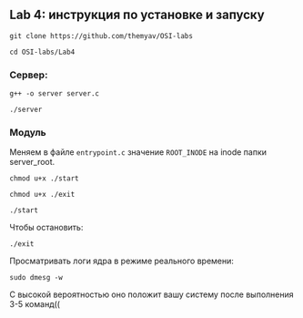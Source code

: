 ## Lab 4: инструкция по установке и запуску

```git clone https://github.com/themyav/OSI-labs```

```cd OSI-labs/Lab4```

### Сервер:

```g++ -o server server.c```

```./server```

### Модуль

Меняем в файле  ``entrypoint.c`` значение ``ROOT_INODE`` на inode папки server_root.

```chmod u+x ./start```

```chmod u+x ./exit```

```./start```

Чтобы остановить: 

```./exit```

Просматривать логи ядра в режиме реального времени:

```sudo dmesg -w```

С высокой вероятностью оно положит вашу систему после выполнения 3-5 команд((
